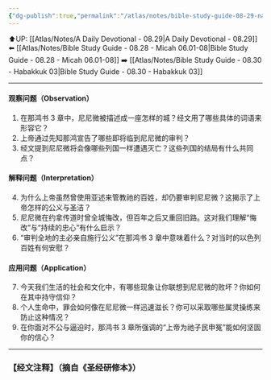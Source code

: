 ```yaml
---
{"dg-publish":true,"permalink":"/atlas/notes/bible-study-guide-08-29-nahum-03/"}
---
```


⬆️UP: [[Atlas/Notes/A Daily Devotional - 08.29\|A Daily Devotional - 08.29]]
⬅️ [[Atlas/Notes/Bible Study Guide - 08.28 - Micah 06.01-08\|Bible Study Guide - 08.28 - Micah 06.01-08]]
➡️ [[Atlas/Notes/Bible Study Guide - 08.30 - Habakkuk 03\|Bible Study Guide - 08.30 - Habakkuk 03]] 

---

#### 观察问题（Observation）

1. 在那鸿书 3 章中，尼尼微被描述成一座怎样的城？经文用了哪些具体的词语来形容它？
2. 上帝通过先知那鸿宣告了哪些即将临到尼尼微的审判？
3. 经文提到尼尼微将会像哪些列国一样遭遇灭亡？这些列国的结局有什么共同点？

#### 解释问题（Interpretation）

4. 为什么上帝虽然曾使用亚述来管教祂的百姓，却仍要审判尼尼微？这揭示了上帝怎样的公义与圣洁？
5. 尼尼微在约拿传道时曾全城悔改，但百年之后又重回旧路。这对我们理解“悔改”与“持续的忠心”有什么启示？
6. “审判全地的主必亲自施行公义”在那鸿书 3 章中意味着什么？对当时的以色列百姓有何安慰？
#### 应用问题（Application）

7. 今天我们生活的社会和文化中，有哪些现象让你联想到尼尼微的败坏？你如何在其中持守信仰？
8. 个人生命中，罪会如何像在尼尼微一样迅速滋长？你可以采取哪些属灵操练来防止这种情况？
9. 在你面对不公与逼迫时，那鸿书 3 章所强调的“上帝为祂子民申冤”能如何坚固你的信心？


---
### 【经文注释】（摘自《圣经研修本》）

